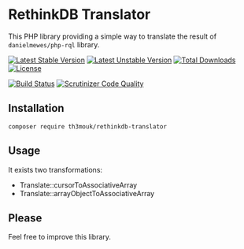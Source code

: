 RethinkDB Translator
=================

This PHP library providing a simple way to translate the result of `danielmewes/php-rql` library.

[![Latest Stable Version](https://poser.pugx.org/th3mouk/rethinkdb-translator/v/stable)](https://packagist.org/packages/th3mouk/rethinkdb-translator)
[![Latest Unstable Version](https://poser.pugx.org/th3mouk/rethinkdb-translator/v/unstable)](https://packagist.org/packages/th3mouk/rethinkdb-translator)
[![Total Downloads](https://poser.pugx.org/th3mouk/rethinkdb-translator/downloads)](https://packagist.org/packages/th3mouk/rethinkdb-translator)
[![License](https://poser.pugx.org/th3mouk/rethinkdb-translator/license)](https://packagist.org/packages/th3mouk/rethinkdb-translator)

[![Build Status](https://travis-ci.org/Th3Mouk/rethinkdb-translator.svg?branch=master)](https://travis-ci.org/Th3Mouk/rethinkdb-translator)
[![Scrutinizer Code Quality](https://scrutinizer-ci.com/g/Th3Mouk/rethinkdb-translator/badges/quality-score.png?b=master)](https://scrutinizer-ci.com/g/Th3Mouk/rethinkdb-translator/?branch=master)

## Installation

`composer require th3mouk/rethinkdb-translator`

## Usage

It exists two transformations:

- Translate::cursorToAssociativeArray
- Translate::arrayObjectToAssociativeArray

## Please

Feel free to improve this library.
